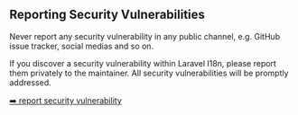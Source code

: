 Reporting Security Vulnerabilities
--------------------------------------------------------------------------------

Never report any security vulnerability in any public channel, e.g. 
GitHub issue tracker, social medias and so on.

If you discover a security vulnerability within Laravel I18n, 
please report them privately to the maintainer. All security 
vulnerabilities will be promptly addressed.

[➡️ report security vulnerability](https://github.com/sirthxalot/laravel-i18n/security/advisories/new)

